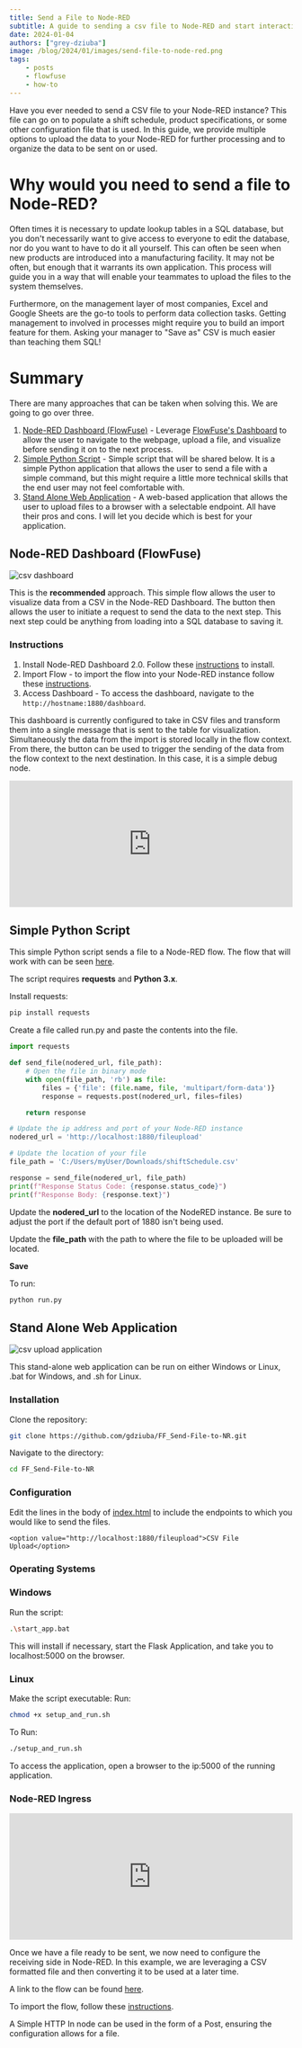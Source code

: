 ```yaml
---
title: Send a File to Node-RED
subtitle: A guide to sending a csv file to Node-RED and start interacting with it.
date: 2024-01-04
authors: ["grey-dziuba"]
image: /blog/2024/01/images/send-file-to-node-red.png
tags:
    - posts
    - flowfuse
    - how-to
---
```


Have you ever needed to send a CSV file to your Node-RED instance? This file can go on to populate a shift schedule, product specifications, or some other configuration file that is used. In this guide, we provide multiple options to upload the data to your Node-RED for further processing and to organize the data to be sent on or used.

<!--more-->

# Why would you need to send a file to Node-RED?
Often times it is necessary to update lookup tables in a SQL database, but you don't necessarily want to give access to everyone to edit the database, nor do you want to have to do it all yourself. This can often be seen when new products are introduced into a manufacturing facility. It may not be often, but enough that it warrants its own application. This process will guide you in a way that will enable your teammates to upload the files to the system themselves.

Furthermore, on the management layer of most companies, Excel and Google Sheets are the go-to tools to perform data collection tasks. Getting management to involved in processes might require you to build an import feature for them. Asking your manager to "Save as" CSV is much easier than teaching them SQL!



# Summary

There are many approaches that can be taken when solving this. We are going to go over three. 

1. [Node-RED Dashboard (FlowFuse)](#node-red-dashboard-(flowfuse)) - Leverage [FlowFuse's Dashboard](https://dashboard.flowfuse.com/) to allow the user to navigate to the webpage, upload a file, and visualize before sending it on to the next process. 
2. [Simple Python Script](#simple-python-script) - Simple script that will be shared below. It is a simple Python application that allows the user to send a file with a simple command, but this might require a little more technical skills that the end user may not feel comfortable with. 
3. [Stand Alone Web Application](#stand-alone-web-application) - A web-based application that allows the user to upload files to a browser with a selectable endpoint. All have their pros and cons. I will let you decide which is best for your application.



## Node-RED Dashboard (FlowFuse)

![csv dashboard](./images/csv-dashboard.png)

This is the **recommended** approach.  This simple flow allows the user to visualize data from a CSV in the Node-RED Dashboard. The button then allows the user to initiate a request to send the data to the next step. This next step could be anything from loading into a SQL database to saving it.

### Instructions ###
1. Install Node-RED Dashboard 2.0.  Follow these [instructions](https://dashboard.flowfuse.com/getting-started.html) to install.  
2. Import Flow - to import the flow into your Node-RED instance follow these [instructions](https://flowfuse.com/blog/2023/03/3-quick-node-red-tips-5/#1.-copy-and-share-your-flows-using-export-and-import). 
3. Access Dashboard - To access the dashboard, navigate to the ```http://hostname:1880/dashboard```.

This dashboard is currently configured to take in CSV files and transform them into a single message that is sent to the table for visualization.  Simultaneously the data from the import is stored locally in the flow context.  From there, the button can be used to trigger the sending of the data from the flow context to the next destination.  In this case, it is a simple debug node.


<iframe width="100%" height="225px" src="https://flows.nodered.org/flow/8c505039ac1b8dbed2bee1e22ee2975a/share?height=100" allow="clipboard-read; clipboard-write" style="border: none;"></iframe>


## Simple Python Script

This simple Python script sends a file to a Node-RED flow.  The flow that will work with can be seen [here](#node-red-ingress).

The script requires **requests** and **Python 3.x**.

Install requests:

```bash
pip install requests
```

Create a file called run.py and paste the contents into the file.

```python
import requests

def send_file(nodered_url, file_path):
    # Open the file in binary mode
    with open(file_path, 'rb') as file:
        files = {'file': (file.name, file, 'multipart/form-data')}
        response = requests.post(nodered_url, files=files)

    return response

# Update the ip address and port of your Node-RED instance
nodered_url = 'http://localhost:1880/fileupload'

# Update the location of your file
file_path = 'C:/Users/myUser/Downloads/shiftSchedule.csv'

response = send_file(nodered_url, file_path)
print(f"Response Status Code: {response.status_code}")
print(f"Response Body: {response.text}")
```

Update the **nodered_url** to the location of the NodeRED instance.  Be sure to adjust the port if the default port of 1880 isn't being used.

Update the **file_path** with the path to where the file to be uploaded will be located.

**Save**

To run:

```python
python run.py
```


## Stand Alone Web Application

![csv upload application](./images/csv_upload_app.png)

This stand-alone web application can be run on either Windows or Linux, .bat for Windows, and .sh for Linux.

### Installation

Clone the repository:
```bash
git clone https://github.com/gdziuba/FF_Send-File-to-NR.git
```
Navigate to the directory:
```bash
cd FF_Send-File-to-NR
```

### Configuration ###

Edit the lines in the body of [index.html](https://github.com/gdziuba/FF_Send-File-to-NR/blob/21214f88c6c4536f49efb88cf5f84bf52071a88b/templates/index.html#L69) to include the endpoints to which you would like to send the files.

```
<option value="http://localhost:1880/fileupload">CSV File Upload</option>
```

### Operating Systems

### Windows ###

Run the script:
```bash
.\start_app.bat
```

This will install if necessary, start the Flask Application, and take you to localhost:5000 on the browser.

### Linux ###

Make the script executable: Run:

```bash
chmod +x setup_and_run.sh
```

To Run:

```bash
./setup_and_run.sh
```

To access the application, open a browser to the ip:5000 of the running application.



### Node-RED Ingress

<!-- ![csv upload application](./images/nr_flow_csv_ingress.png) -->

<iframe width="100%" height="225px" src="https://flows.nodered.org/flow/effb53752e5d6f767b3c7e5d41a4a6e8/share?height=100" allow="clipboard-read; clipboard-write" style="border: none;"></iframe>

Once we have a file ready to be sent, we now need to configure the receiving side in Node-RED. In this example, we are leveraging a CSV formatted file and then converting it to be used at a later time.

A link to the flow can be found [here](https://flows.nodered.org/flow/effb53752e5d6f767b3c7e5d41a4a6e8).

To import the flow, follow these [instructions](https://flowfuse.com/blog/2023/03/3-quick-node-red-tips-5/#1.-copy-and-share-your-flows-using-export-and-import).

A Simple HTTP In node can be used in the form of a Post, ensuring the configuration allows for a file.